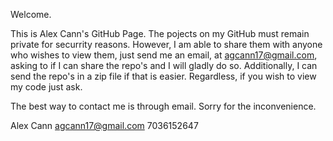 Welcome. 

This is Alex Cann's GitHub Page. The pojects on my GitHub must remain private for securrity reasons.
However, I am able to share them with anyone who wishes to view them, just send me an email, at 
agcann17@gmail.com, asking to if I can share the repo's and I will gladly do so. Additionally,
I can send the repo's in a zip file if that is easier. Regardless, if you wish to view my code
just ask. 

The best way to contact me is through email. 
Sorry for the inconvenience. 


Alex Cann
agcann17@gmail.com
7036152647
